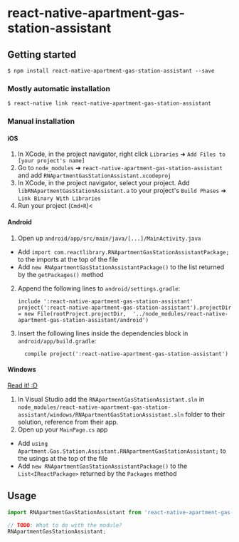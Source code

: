 
# react-native-apartment-gas-station-assistant

## Getting started

`$ npm install react-native-apartment-gas-station-assistant --save`

### Mostly automatic installation

`$ react-native link react-native-apartment-gas-station-assistant`

### Manual installation


#### iOS

1. In XCode, in the project navigator, right click `Libraries` ➜ `Add Files to [your project's name]`
2. Go to `node_modules` ➜ `react-native-apartment-gas-station-assistant` and add `RNApartmentGasStationAssistant.xcodeproj`
3. In XCode, in the project navigator, select your project. Add `libRNApartmentGasStationAssistant.a` to your project's `Build Phases` ➜ `Link Binary With Libraries`
4. Run your project (`Cmd+R`)<

#### Android

1. Open up `android/app/src/main/java/[...]/MainActivity.java`
  - Add `import com.reactlibrary.RNApartmentGasStationAssistantPackage;` to the imports at the top of the file
  - Add `new RNApartmentGasStationAssistantPackage()` to the list returned by the `getPackages()` method
2. Append the following lines to `android/settings.gradle`:
  	```
  	include ':react-native-apartment-gas-station-assistant'
  	project(':react-native-apartment-gas-station-assistant').projectDir = new File(rootProject.projectDir, 	'../node_modules/react-native-apartment-gas-station-assistant/android')
  	```
3. Insert the following lines inside the dependencies block in `android/app/build.gradle`:
  	```
      compile project(':react-native-apartment-gas-station-assistant')
  	```

#### Windows
[Read it! :D](https://github.com/ReactWindows/react-native)

1. In Visual Studio add the `RNApartmentGasStationAssistant.sln` in `node_modules/react-native-apartment-gas-station-assistant/windows/RNApartmentGasStationAssistant.sln` folder to their solution, reference from their app.
2. Open up your `MainPage.cs` app
  - Add `using Apartment.Gas.Station.Assistant.RNApartmentGasStationAssistant;` to the usings at the top of the file
  - Add `new RNApartmentGasStationAssistantPackage()` to the `List<IReactPackage>` returned by the `Packages` method


## Usage
```javascript
import RNApartmentGasStationAssistant from 'react-native-apartment-gas-station-assistant';

// TODO: What to do with the module?
RNApartmentGasStationAssistant;
```
  
